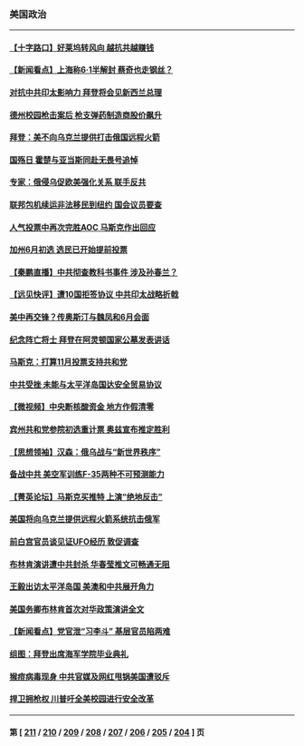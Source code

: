 ### 美国政治
---
#### [【十字路口】好莱坞转风向 越抗共越赚钱](../../pages/ncid1078159/n13749358.md) 
#### [【新闻看点】上海称6·1半解封 蔡奇也走钢丝？](../../pages/ncid1078159/n13748971.md) 
#### [对抗中共印太影响力 拜登将会见新西兰总理](../../pages/ncid1078159/n13749347.md) 
#### [德州校园枪击案后 枪支弹药制造商股价飙升](../../pages/ncid1078159/n13748997.md) 
#### [拜登：美不向乌克兰提供打击俄国远程火箭](../../pages/ncid1078159/n13749088.md) 
#### [国殇日 霍楚与亚当斯同赴无畏号追悼](../../pages/ncid1078159/n13749134.md) 
#### [专家：俄侵乌促欧美强化关系 联手反共](../../pages/ncid1078159/n13749076.md) 
#### [联邦包机续运非法移民到纽约 国会议员要查](../../pages/ncid1078159/n13749072.md) 
#### [人气投票中再次完胜AOC 马斯克作出回应](../../pages/ncid1078159/n13748955.md) 
#### [加州6月初选 选民已开始提前投票](../../pages/ncid1078159/n13749023.md) 
#### [【秦鹏直播】中共彻查教科书事件 涉及孙春兰？](../../pages/ncid1078159/n13748921.md) 
#### [【远见快评】遭10国拒签协议 中共印太战略折戟](../../pages/ncid1078159/n13748974.md) 
#### [美中再交锋？传奥斯汀与魏凤和6月会面](../../pages/ncid1078159/n13748846.md) 
#### [纪念阵亡将士 拜登在阿灵顿国家公墓发表讲话](../../pages/ncid1078159/n13748874.md) 
#### [马斯克：打算11月投票支持共和党](../../pages/ncid1078159/n13748907.md) 
#### [中共受挫 未能与太平洋岛国达安全贸易协议](../../pages/ncid1078159/n13748631.md) 
#### [【微视频】中央断核酸资金 地方作假清零](../../pages/ncid1078159/n13748693.md) 
#### [宾州共和党参院初选重计票 奥兹宣布推定胜利](../../pages/ncid1078159/n13748232.md) 
#### [【思想领袖】汉森：俄乌战与“新世界秩序”](../../pages/ncid1078159/n13710805.md) 
#### [备战中共 美空军训练F-35两种不可预测能力](../../pages/ncid1078159/n13743980.md) 
#### [【菁英论坛】马斯克买推特 上演“绝地反击”](../../pages/ncid1078159/n13747641.md) 
#### [美国将向乌克兰提供远程火箭系统抗击俄军](../../pages/ncid1078159/n13747595.md) 
#### [前白宫官员谈见证UFO经历 敦促调查](../../pages/ncid1078159/n13747511.md) 
#### [布林肯演讲遭中共封杀 华春莹推文可畅通无阻](../../pages/ncid1078159/n13747499.md) 
#### [王毅出访太平洋岛国 美澳和中共展开角力](../../pages/ncid1078159/n13747108.md) 
#### [美国务卿布林肯首次对华政策演讲全文](../../pages/ncid1078159/n13747482.md) 
#### [【新闻看点】党官泄“习李斗” 基层官员陷两难](../../pages/ncid1078159/n13746861.md) 
#### [组图：拜登出席海军学院毕业典礼](../../pages/ncid1078159/n13747386.md) 
#### [猴痘病毒现身 中共官媒及网红甩锅美国遭驳斥](../../pages/ncid1078159/n13747230.md) 
#### [捍卫拥枪权 川普吁全美校园进行安全改革](../../pages/ncid1078159/n13747316.md) 

---
#### 第 [ [211](./211.md) / [210](./210.md) / [209](./209.md) / [208](./208.md) / [207](./207.md) / [206](./206.md) / [205](./205.md) / [204](./204.md) ] 页
